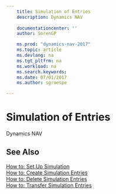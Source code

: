 ```yaml
---
    title: Simulation of Entries 
    description: Dynamics NAV
    
    documentationcenter: ''
    author: SorenGP

    ms.prod: "dynamics-nav-2017"
    ms.topic: article
    ms.devlang: na
    ms.tgt_pltfrm: na
    ms.workload: na
    ms.search.keywords:
    ms.date: 07/01/2017
    ms.author: sgroespe

---
```

# Simulation of Entries
Dynamics NAV

## See Also
[How to: Set Up Simulation](how-to-set-up-simulation.md)  
[How to: Create Simulation Entries](how-to-create-simulation-entries.md)  
[How to: Delete Simulation Entries](how-to-delete-simulation-entries.md)  
[How to: Transfer Simulation Entries](how-to-transfer-simulation-entries.md)  
